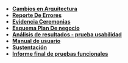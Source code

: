 - **[Cambios en Arquitectura](https://github.com/ZephyrusP2/Botellas-de-Amor/wiki/Cambios-en-Arquitectura#entregable-4)**
- **[Reporte De Errores](https://github.com/ZephyrusP2/Botellas-de-Amor/wiki/Reporte-de-errores#entregable-4)**
- **[Evidencia Ceremonias](https://github.com/ZephyrusP2/Botellas-de-Amor/wiki/Reuniones)**
- **[Esquema Plan De negocio](https://github.com/ZephyrusP2/Botellas-de-Amor/wiki/Esquema-plan-de-negocio)**
- **[Análisis de resultados - prueba usabilidad](https://github.com/ZephyrusP2/Botellas-de-Amor/wiki/An%C3%A1lisis-de-resultados)**
- **[Manual de usuario](https://github.com/ZephyrusP2/Botellas-de-Amor/wiki/Manual-de-usuario)**
- **[Sustentación](https://github.com/ZephyrusP2/Botellas-de-Amor/wiki/Sustentaci%C3%B3n)**
- **[Informe final de pruebas funcionales](https://github.com/ZephyrusP2/Botellas-de-Amor/wiki/Informe-final-de-pruebas-funcionales)**
